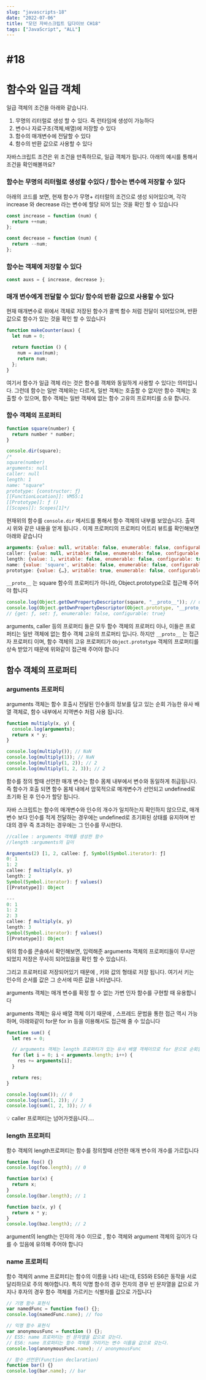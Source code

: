 ```yaml
---
slug: "javascripts-18"
date: "2022-07-06"
title: "모던 자바스크립트 딥다이브 CH18"
tags: ["JavaScript", "ALL"]
---
```


# #18

# 함수와 일급 객체

일급 객체의 조건을 아래와 같습니다.

1. 무명의 리터럴로 생성 할 수 있다. 즉 런타임에 생성이 가능하다
2. 변수나 자료구조(객체,배열)에 저장할 수 있다
3. 함수의 매개변수에 전달할 수 있다
4. 함수의 반환 값으로 사용할 수 있다

자바스크립트 조건은 위 조건을 만족하므로, 일급 객체가 됩니다. 아래의 예시를 통해서 조건을 확인해볼까요?

### 함수는 무명의 리터럴로 생성할 수있다 / 함수는 변수에 저장할 수 있다

아래의 코드를 보면, 현재 함수가 무명+ 리터럴의 조건으로 생성 되어있으며, 각각 increase 와 decrease 라는 변수에 할당 되어 있는 것을 확인 할 수 있습니다

```jsx
const increase = function (num) {
  return ++num;
};

const decrease = function (num) {
  return --num;
};
```

### 함수는 객체에 저장할 수 있다

```jsx
const auxs = { increase, decrease };
```

### 매개 변수에게 전달할 수 있다/ 함수의 반환 값으로 사용할 수 있다

현재 매개변수로 위에서 객체로 저장된 함수가 콜백 함수 처럼 전달이 되어있으며, 반환 값으로 함수가 있는 것을 확인 할 수 있습니다

```jsx
function makeCounter(aux) {
  let num = 0;

  return function () {
    num = aux(num);
    return num;
  };
}
```

여기서 함수가 일급 객체 라는 것은 함수를 객체와 동일하게 사용할 수 있다는 의미입니다. 그런데 함수는 일반 객체와는 다르게, 일반 객체는 호출할 수 없지만 함수 객체는 호출할 수 있으며, 함수 객체는 일반 객체에 없는 함수 고유의 프로퍼티를 소유 합니다.

### 함수 객체의 프로퍼티

```jsx
function square(number) {
  return number * number;
}

console.dir(square);
/*
square(number)
arguments: null
caller: null
length: 1
name: "square"
prototype: {constructor: ƒ}
[[FunctionLocation]]: VM55:1
[[Prototype]]: ƒ ()
[[Scopes]]: Scopes[1]*/
```

현재위의 함수를 `console.dir` 메서드를 통해서 함수 객체의 내부를 보았습니다. 출력시 위와 같은 내용을 얻게 됩니다 . 이제 프로퍼티의 프로퍼티 어트리 뷰트를 확인해보면 아래와 같습니다

```jsx
arguments: {value: null, writable: false, enumerable: false, configurable: false}
caller: {value: null, writable: false, enumerable: false, configurable: false}
length: {value: 1, writable: false, enumerable: false, configurable: true}
name: {value: 'square', writable: false, enumerable: false, configurable: true}
prototype: {value: {…}, writable: true, enumerable: false, configurable: false}
```

`__proto__` 는 square 함수의 프로퍼티가 아니라, Object.prototype으로 접근해 주어야 합니다

```jsx
console.log(Object.getOwnPropertyDescriptor(square, "__proto__")); // undefined
console.log(Object.getOwnPropertyDescriptor(Object.prototype, "__proto__"));
// {get: ƒ, set: ƒ, enumerable: false, configurable: true}
```

arguments, caller 등의 프로퍼티 들은 모두 함수 객체의 프로퍼티 이나, 이들은 프로퍼티는 일반 객체에 없는 함수 객체 고유의 프로퍼티 입니다. 하지만 `__proto__` 는 접근자 프로퍼티 이며, 함수 객체의 고유 프로퍼티가 `Object.prototype` 객체의 프로퍼티를 상속 받았기 때문에 위와같이 접근해 주어야 합니다

## 함수 객체의 프로퍼티

### arguments 프로퍼티

arguments 객체는 함수 호출시 전달된 인수들의 정보를 담고 있는 순회 가능한 유사 배열 객체로, 함수 내부에서 지역변수 처럼 사용 됩니다.

```jsx
function multiply(x, y) {
  console.log(arguments);
  return x * y;
}

console.log(multiply()); // NaN
console.log(multiply(1)); // NaN
console.log(multiply(1, 2)); // 2
console.log(multiply(1, 2, 3)); // 2
```

함수를 정의 할때 선언한 매개 변수는 함수 몸체 내부에서 변수와 동일하게 취급됩니다. 즉 함수가 호출 되면 함수 몸체 내에서 암묵적으로 매개변수가 선언되고 undefined로 초기화 된 후 인수가 할당 됩니다.

자바 스크립트는 함수의 매개변수와 인수의 개수가 일치하는지 확인하지 않으므로, 매개 변수 보다 인수를 적게 전달하는 경우에는 undefined로 초기화된 상태를 유지하며 반대의 경우 즉 초과하는 경우에는 그 인수를 무시한다.

```jsx
//callee : arguments 객체를 생성한 함수
//length :arguments의 길이

Arguments(2) [1, 2, callee: ƒ, Symbol(Symbol.iterator): ƒ]
0: 1
1: 2
callee: ƒ multiply(x, y)
length: 2
Symbol(Symbol.iterator): ƒ values()
[[Prototype]]: Object

---
0: 1
1: 2
2: 3
callee: ƒ multiply(x, y)
length: 3
Symbol(Symbol.iterator): ƒ values()
[[Prototype]]: Object
```

위의 함수를 콘솔에서 확인해보면, 입력해준 arguments 객체의 프로퍼티들이 무시만 되었지 저장은 무사히 되어있음을 확인 할 수 있습니다.

그리고 프로퍼티로 저장되어있기 때문에 , 키와 값의 형태로 저장 됩니다. 여기서 키는 인수의 순서를 값은 그 순서에 따른 값을 나타냅니다.

arguments 객체는 매개 변수를 확정 할 수 없는 가변 인자 함수를 구현할 때 유용합니다

arguments 객체는 유사 배열 객체 이기 때문에 , 스프레드 문법을 통한 접근 역시 가능하며, 아래와같이 for문 for in 등을 이용해서도 접근해 줄 수 있습니다

```jsx
function sum() {
  let res = 0;

  // arguments 객체는 length 프로퍼티가 있는 유사 배열 객체이므로 for 문으로 순회할 수 있다.
  for (let i = 0; i < arguments.length; i++) {
    res += arguments[i];
  }

  return res;
}

console.log(sum()); // 0
console.log(sum(1, 2)); // 3
console.log(sum(1, 2, 3)); // 6
```

<aside>
💡 caller 프로퍼티는 넘어가겟읍니다….

</aside>

### length 프로퍼티

함수 객체의 length프로퍼티는 함수를 정의할때 선언한 매개 변수의 개수를 가르킵니다

```jsx
function foo() {}
console.log(foo.length); // 0

function bar(x) {
  return x;
}
console.log(bar.length); // 1

function baz(x, y) {
  return x * y;
}
console.log(baz.length); // 2
```

argument의 length는 인자의 개수 이므로 , 함수 객체와 argument 객체의 길이가 다를 수 있음에 유의해 주어야 합니다

### name 프로퍼티

함수 객체의 anme 프로퍼티는 함수의 이름을 나타 내는데, ES5와 ES6은 동작을 서로 달리하므로 주의 해야합니다. 특히 익명 함수의 경우 전자의 경우 빈 문자열을 값으로 가지나 후자의 경우 함수 객체를 가르키는 식별자를 값으로 가집니다

```jsx
// 기명 함수 표현식
var namedFunc = function foo() {};
console.log(namedFunc.name); // foo

// 익명 함수 표현식
var anonymousFunc = function () {};
// ES5: name 프로퍼티는 빈 문자열을 값으로 갖는다.
// ES6: name 프로퍼티는 함수 객체를 가리키는 변수 이름을 값으로 갖는다.
console.log(anonymousFunc.name); // anonymousFunc

// 함수 선언문(Function declaration)
function bar() {}
console.log(bar.name); // bar
```
